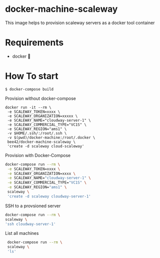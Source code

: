 docker-machine-scaleway
=======================

This image helps to provision scaleway servers as a docker tool container

# Requirements

- docker :whale:


# How To start

```
$ docker-compose build
```

Provision without docker-compose
```
docker run -it --rm \
 -e SCALEWAY_TOKEN=xxxx \
 -e SCALEWAY_ORGANIZATION=xxxxx \
 -e SCALEWAY_NAME="cloudway-server-1" \
 -e SCALEWAY_COMMERCIAL_TYPE="VC1S" \
 -e SCALEWAY_REGION="ams1" \
 -v $HOME/.ssh/:/root/.ssh \
 -v $(pwd)/docker-machine:/root/.docker \
 bee42/docker-machine-scaleway \
 'create -d scaleway cloud-scaleway'
```

Provision with Docker-Compose

```bash
docker-compose run --rm \
 -e SCALEWAY_TOKEN=xxxx \
 -e SCALEWAY_ORGANIZATION=xxxx \
 -e SCALEWAY_NAME="cloudway-server-1" \
 -e SCALEWAY_COMMERCIAL_TYPE="VC1S" \
 -e SCALEWAY_REGION="ams1" \
 scaleway \
 'create -d scaleway cloudway-server-1'
```

SSH to a provsioned server

  ```bash
 docker-compose run --rm \
 scaleway \
 'ssh cloudway-server-1'
 ```

List all machines

```bash
 docker-compose run --rm \
 scaleway \
 'ls'
 ```
